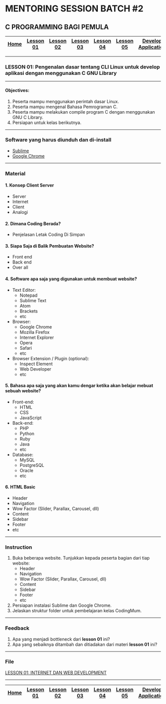 # MENTORING SESSION BATCH #2
## C PROGRAMMING BAGI PEMULA

| [Home][0] | [Lesson 01][1] | [Lesson 02][2] | [Lesson 03][3] | [Lesson 04][4] | [Lesson 05][5] | [Develop Application][6] |
|:---------:|:--------------:|:--------------:|:--------------:|:--------------:|:--------------:|:------------------------:|

---

### LESSON 01: Pengenalan dasar tentang CLI Linux untuk develop aplikasi dengan menggunakan C GNU Library

---

#### Objectives:
1. Peserta mampu menggunakan perintah dasar Linux. 
2. Peserta mampu mengenal Bahasa Pemrograman C.
3. Peserta mampu melakukan compile program C dengan menggunakan GNU C Library.
4. Persiapan untuk kelas berikutnya.

---

### Software yang harus diunduh dan di-install
  * [Sublime](https://www.sublimetext.com/3)
  * [Google Chrome](https://support.google.com/chrome/answer/95346?co=GENIE.Platform%3DDesktop&hl=id)

---

### Material

#### 1. Konsep Client Server
  * Server
  * Internet
  * Client
  * Analogi

#### 2. Dimana Coding Berada?
  * Penjelasan Letak Coding Di Simpan

#### 3. Siapa Saja di Balik Pembuatan Website?
  * Front end
  * Back end
  * Over all

#### 4. Software apa saja yang digunakan untuk membuat website?
  * Text Editor:
      * Notepad
      * Sublime Text
      * Atom
      * Brackets
      * etc
  * Browser:
      * Google Chrome
      * Mozilla Firefox
      * Internet Explorer
      * Opera
      * Safari
      * etc
  * Browser Extension / Plugin (optional):
      * Inspect Element
      * Web Developer
      * etc

#### 5. Bahasa apa saja yang akan kamu dengar ketika akan belajar mebuat sebuah website?
  * Front-end:
      * HTML
      * CSS
      * JavaScript
  * Back-end:
      * PHP
      * Python
      * Ruby
      * Java
      * etc
  * Database:
      * MySQL
      * PostgreSQL
      * Oracle
      * etc

#### 6. HTML Basic
  * Header
  * Navigation
  * Wow Factor (Slider, Parallax, Carousel, dll)
  * Content
  * Sidebar
  * Footer
  * etc

---

### Instruction
1. Buka beberapa website. Tunjukkan kepada peserta bagian dari tiap website:
    * Header
    * Navigation
    * Wow Factor (Slider, Parallax, Carousel, dll)
    * Content
    * Sidebar
    * Footer
    * etc
2. Persiapan instalasi Sublime dan Google Chrome.
3. Jelaskan struktur folder untuk pembelajaran kelas CodingMum.

---

### Feedback
1. Apa yang menjadi bottleneck dari **lesson 01** ini?
2. Apa yang sebaiknya ditambah dan ditiadakan dari materi **lesson 01** ini?

---

### File
[LESSON 01: INTERNET DAN WEB DEVELOPMENT](files/Lesson1-InternetdanWebDevelopment.pdf)

---

| [Home][0] | [Lesson 01][1] | [Lesson 02][2] | [Lesson 03][3] | [Lesson 04][4] | [Lesson 05][5] | [Develop Application][6] |
|:---------:|:--------------:|:--------------:|:--------------:|:--------------:|:--------------:|:------------------------:|

[0]: README.md "Home"
[1]: lesson-01.md "Pengenalan dasar tentang CLI Linux untuk develop aplikasi dengan menggunakan C GNU Library"
[2]: lesson-02.md "Pengenalan algoritma dasar pemrograman dengan Bahasa C"
[3]: lesson-03.md "Array dan struktur pada Pemrograman C"
[4]: lesson-04.md "Penanganan file pada Pemrograman C"
[5]: lesson-05.md "Implementasi TCP Server - Client pada Pemrograman C"
[6]: lesson-06.md "Pembuatan aplikasi Collect and Controlling Data Logger"
